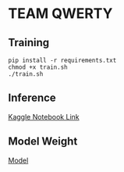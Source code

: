 # TEAM QWERTY

## Training 
```
pip install -r requirements.txt
chmod +x train.sh
./train.sh
```

## Inference
[Kaggle Notebook Link](https://www.kaggle.com/code/asibrahman/qwerty-inference)

## Model Weight
[Model](https://www.kaggle.com/models/asibrahman/qwerty_yolov6)
